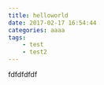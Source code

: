 ```yaml
---
title: helloworld
date: 2017-02-17 16:54:44
categories: aaaa
tags:
	- test
	- test2
---
```

fdfdfdfdf
